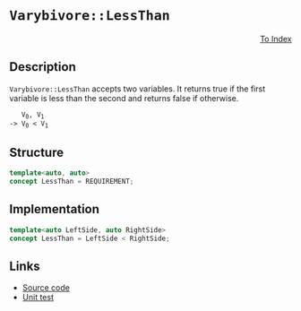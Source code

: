 <!-- Copyright 2024 Feng Mofan
SPDX-License-Identifier: Apache-2.0 -->

# `Varybivore::LessThan`

<p style='text-align: right;'><a href="../../concepts.md#varybivore-less-than">To Index</a></p>

## Description

`Varybivore::LessThan` accepts two variables.
It returns true if the first variable is less than the second and returns false if otherwise.

<pre><code>   V<sub>0</sub>, V<sub>1</sub>
-> V<sub>0</sub> < V<sub>1</sub></code></pre>

## Structure

```C++
template<auto, auto>
concept LessThan = REQUIREMENT;
```

## Implementation

```C++
template<auto LeftSide, auto RightSide>
concept LessThan = LeftSide < RightSide;
```

## Links

- [Source code](../../../../conceptrodon/varybivore/concepts/less_than.hpp)
- [Unit test](../../../../tests/unit/concepts/varybivore/less_than.test.hpp)
